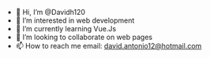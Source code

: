 - 👋 Hi, I’m @Davidh120
- 👀 I’m interested in web development
- 🌱 I’m currently learning Vue.Js
- 💞️ I’m looking to collaborate on web pages
- 📫 How to reach me email: david.antonio12@hotmail.com

<!---
Davidh120/Davidh120 is a ✨ special ✨ repository because its `README.md` (this file) appears on your GitHub profile.
You can click the Preview link to take a look at your changes.
--->
